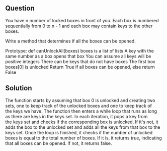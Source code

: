 ## Question
You have n number of locked boxes in front of you. Each box is numbered sequentially from 0 to n - 1 and each box may contain keys to the other boxes.

Write a method that determines if all the boxes can be opened.

Prototype: def canUnlockAll(boxes)
boxes is a list of lists
A key with the same number as a box opens that box
You can assume all keys will be positive integers
There can be keys that do not have boxes
The first box boxes[0] is unlocked
Return True if all boxes can be opened, else return False

## Solution
The function starts by assuming that box 0 is unlocked and creating two\
sets, one to keep track of the unlocked boxes and one to keep track of \
the keys we have. The function then enters a while loop that runs as long \
as there are keys in the keys set. In each iteration, it pops a key from \
the keys set and checks if the corresponding box is unlocked. If it's not, 
it adds the box to the unlocked set and adds all the keys from that box to 
the keys set. Once the loop is finished, it checks if the number of unlocked 
boxes is equal to the total number of boxes. 
If it is, it returns true, indicating that all boxes can be opened. If not, it returns false.
